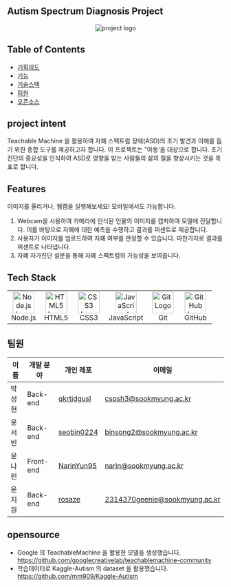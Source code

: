 ## Autism Spectrum Diagnosis Project

<p align="center">
<img src="https://github.com/qkrtjdgusl/OSP_Project/assets/133832857/f64e7f8e-f9bb-43da-b910-f788d2ae31d7" alt="project logo">
</p>

## Table of Contents

- [기획의도](#project-intent)
- [기능](#Features-기능)
- [기술스택](#tech-stack)
- [팀원](#팀원)
- [오픈소스](#opensource)

## project intent

Teachable Machine 을 활용하여 자폐 스펙트럼 장애(ASD)의 조기 발견과 이해를 돕기 위한 종합 도구를 제공하고자 합니다. 이 프로젝트는 "아동'을 대상으로 합니다. 조기 진단의 중요성을 인식하여 ASD로 영향을 받는 사람들의 삶의 질을 향상시키는 것을 목표로 합니다.

## Features

이미지를 올리거나, 웹캠을 실행해보세요! 모바일에서도 가능합니다.

1. Webcam을 사용하여 카메라에 인식된 인물의 이미지를 캡처하여 모델에 전달합니다. 이를 바탕으로 자폐에 대한 예측을 수행하고 결과를 퍼센트로 제공합니다.
2. 사용자가 이미지를 업로드하여 자폐 여부를 판정할 수 있습니다. 마찬가지로 결과를 퍼센트로 나타냅니다.
3. 자폐 자가진단 설문을 통해 자폐 스펙트럼의 가능성을 보여줍니다.

## Tech Stack

<table>
  <tbody>
    <tr>
      <td width="60">
        <div align="center"><a href="https://nodejs.org" target="_blank"><img src="https://upload.wikimedia.org/wikipedia/commons/thumb/d/d9/Node.js_logo.svg/1180px-Node.js_logo.svg.png" alt="Node.js Logo" width="50" height="50"/></a><br>Node.js</br></div>
      </td>
      <td width="60">
        <div align="center"><img src="https://profilinator.rishav.dev/skills-assets/html5-original-wordmark.svg" alt="HTML5 Logo" width="50" height="50"/><br>HTML5</br></div>
      </td>
      <td width="60">
        <div align="center"><img src="https://profilinator.rishav.dev/skills-assets/css3-original-wordmark.svg" alt="CSS3 Logo" width="50" height="50"/><br>CSS3</br></div>
      </td>
      <td width="60">
        <div align="center"><a href="https://developer.mozilla.org/en-US/docs/Web/JavaScript" target="_blank"><img src="https://upload.wikimedia.org/wikipedia/commons/thumb/9/99/Unofficial_JavaScript_logo_2.svg/2048px-Unofficial_JavaScript_logo_2.svg.png" alt="JavaScript Logo" width="50" height="50"/></a><br>JavaScript</br></div>
      </td>
      <td width="60">
        <div align="center"><img src="https://profilinator.rishav.dev/skills-assets/git-scm-icon.svg" alt="Git Logo" width="50" height="50"/><br>Git</br></div>
      </td>
      <td width="60">
        <div align="center"><img src="https://cdn.jsdelivr.net/npm/simple-icons@3.0.1/icons/github.svg" alt="GitHub Logo" width="50" height="50"/><br>GitHub</br></div>
      </td>
    </tr>
  </tbody>
</table>

## 팀원

| 이름   | 개발 분야 | 개인 레포                                   | 이메일                        |
| ------ | --------- | ------------------------------------------- | ----------------------------- |
| 박성현 | Back-end  | [qkrtjdgusl](https://github.com/qkrtjdgusl) | cspsh3@sookmyung.ac.kr        |
| 윤서빈 | Back-end  | [seobin0224](https://github.com/seobin0224) | binsong2@sookmyung.ac.kr      |
| 윤나린 | Front-end | [NarinYun95](https://github.com/NarinYun95) | narin@sookmyung.ac.kr         |
| 윤지원 | Back-end  | [rosaze](https://github.com/rosaze)         | 2314370geenie@sookmyung.ac.kr |

## opensource

- Google 의 TeachableMachine 을 활용한 모델을 생성했습니다. https://github.com/googlecreativelab/teachablemachine-community
- 학습데이터로 Kaggle-Autism 의 dataset 을 활용했습니다. https://github.com/mm909/Kaggle-Autism
